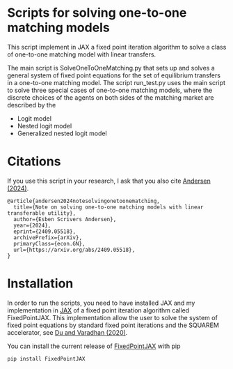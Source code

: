 # Scripts for solving one-to-one matching models
This script implement in JAX a fixed point iteration algorithm to solve a class of one-to-one matching model with linear transfers.

The main script is SolveOneToOneMatching.py that sets up and solves a general system of fixed point equations for the set of equilibrium transfers in a one-to-one matching model. The script run_test.py uses the main script to solve three special cases of one-to-one matching models, where the discrete choices of the agents on both sides of the matching market are described by the
 - Logit model
 - Nested logit model
 - Generalized nested logit model

# Citations
If you use this script in your research, I ask that you also cite [Andersen (2024)](https://arxiv.org/pdf/2409.05518).


    @article{andersen2024notesolvingonetoonematching,
      title={Note on solving one-to-one matching models with linear transferable utility}, 
      author={Esben Scrivers Andersen},
      year={2024},
      eprint={2409.05518},
      archivePrefix={arXiv},
      primaryClass={econ.GN},
      url={https://arxiv.org/abs/2409.05518}, 
    }

# Installation
In order to run the scripts, you need to have installed JAX and my implementation in [JAX](https://pypi.org/project/jax/) of a fixed point iteration algorithm called FixedPointJAX. This implementation allow the user to solve the system of fixed point equations by standard fixed point iterations and the SQUAREM accelerator, see [Du and Varadhan (2020)](https://www.jstatsoft.org/article/view/v092i07).

You can install the current release of [FixedPointJAX](https://pypi.org/project/FixedPointJAX/) with pip

    pip install FixedPointJAX

